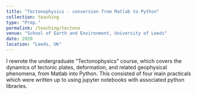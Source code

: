 ```yaml
---
title: "Tectonophysics - conversion from Matlab to Python"
collection: teaching
type: "Prep."
permalink: /teaching/tectono
venue: "School of Earth and Environment, University of Leeds"
date: 2020
location: "Leeds, UK"
---
```


I rewrote the undergraduate "Tectonophysics" course, which covers the dynamics of tectonic plates, deformation, and related geophysical phenomena, from Matlab into Python. This consisted of four main practicals which were written up to using jupyter notebooks with associated python libraries.
